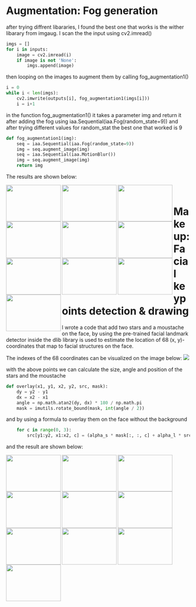 # Augmentation: Fog generation

after trying diffrent libararies, I found the best one that works is the wither libarary from imgaug.
I scan the the input using cv2.imread()

```python
imgs = []
for i in inputs:
    image = cv2.imread(i)
    if image is not 'None':
        imgs.append(image)
```
then looping on the images to augment them by calling fog_augmentation1()
```python
i = 0
while i < len(imgs):
    cv2.imwrite(outputs[i], fog_augmentation1(imgs[i]))
    i = i+1
```
in the function fog_augmentation1() it takes a parameter img and return it after adding the fog using iaa.Sequential(iaa.Fog(random_state=9)) and after trying different values for random_stat the best one that worked is 9
```python
def fog_augmentation1(img):
    seq = iaa.Sequential(iaa.Fog(random_state=9))
    img = seq.augment_image(img)
    seq = iaa.Sequential(iaa.MotionBlur())
    img = seq.augment_image(img)
    return img
```

The results are shown below:

<img align="left" width="150" height="100" src="https://user-images.githubusercontent.com/24385400/56155785-62f59080-5fc4-11e9-921d-688d8597e098.jpg">
<img align="left" width="150" height="100" src="https://user-images.githubusercontent.com/24385400/56155786-62f59080-5fc4-11e9-990e-302dfdb47c2d.jpg">
<img align="left" width="150" height="100" src="https://user-images.githubusercontent.com/24385400/56155788-62f59080-5fc4-11e9-8e00-242bd6fdd84a.jpg">
<img align="left" width="150" height="100" src="https://user-images.githubusercontent.com/24385400/56155777-61c46380-5fc4-11e9-9ee8-ba4aa96f734a.jpg">
<img align="left" width="150" height="100" src="https://user-images.githubusercontent.com/24385400/56155778-61c46380-5fc4-11e9-93a1-0b0363c33327.jpg">


<img align="left" width="150" height="100" src="https://user-images.githubusercontent.com/24385400/56155734-448f9500-5fc4-11e9-8f30-325303b5fa7e.jpg">
<img align="left" width="150" height="100" src="https://user-images.githubusercontent.com/24385400/56155735-45282b80-5fc4-11e9-8549-fe8de51af8fe.jpg">
<img align="left" width="150" height="100" src="https://user-images.githubusercontent.com/24385400/56155727-43f6fe80-5fc4-11e9-83c8-eea2bcb160e9.jpg">
<img align="left" width="150" height="100" src="https://user-images.githubusercontent.com/24385400/56155729-43f6fe80-5fc4-11e9-883f-f911996b8108.jpg">
<img align="left" width="150" height="100" src="https://user-images.githubusercontent.com/24385400/56155730-43f6fe80-5fc4-11e9-8ac0-133c76767508.jpg"><br />


# Makeup: Facial keypoints detection & drawing
I wrote a code that add two stars and a moustache on the face, by using the pre-trained facial landmark detector inside the dlib library is used to estimate the location of 68 (x, y)-coordinates that map to facial structures on the face.

The indexes of the 68 coordinates can be visualized on the image below:
<img src="https://user-images.githubusercontent.com/24385400/56217881-a1df2100-606c-11e9-9e50-964274dc5fa2.jpg"><br />

with the above points we can calculate the size, angle and position of the stars and the moustache  
```python
def overlay(x1, y1, x2, y2, src, mask):
    dy = y2 - y1
    dx = x2 - x1
    angle = np.math.atan2(dy, dx) * 180 / np.math.pi
    mask = imutils.rotate_bound(mask, int(angle / 2))
```
and by using a formula to overlay them on the face without the background
```python
    for c in range(0, 3):
        src[y1:y2, x1:x2, c] = (alpha_s * mask[:, :, c] + alpha_l * src[y1:y2, x1:x2, c])
```

and the result are shown below:

<img align="left" width="150" height="100" src="https://user-images.githubusercontent.com/24385400/56219466-790c5b00-606f-11e9-8c23-2b04291a3883.jpg">
<img align="left" width="150" height="100" src="https://user-images.githubusercontent.com/24385400/56219467-790c5b00-606f-11e9-82c2-46a04edb280d.jpg">
<img align="left" width="150" height="100" src="https://user-images.githubusercontent.com/24385400/56219468-79a4f180-606f-11e9-8f6d-715c197db472.jpg">
<img align="left" width="150" height="100" src="https://user-images.githubusercontent.com/24385400/56219469-79a4f180-606f-11e9-96f9-f7a37248c525.jpg">
<img align="left" width="150" height="100" src="https://user-images.githubusercontent.com/24385400/56219470-79a4f180-606f-11e9-8bf8-a13a0691d785.jpg">


<img align="left" width="150" height="100" src="https://user-images.githubusercontent.com/24385400/56219471-79a4f180-606f-11e9-8700-7765c2542d82.jpg">
<img align="left" width="150" height="100" src="https://user-images.githubusercontent.com/24385400/56219472-7a3d8800-606f-11e9-9e6f-157228d3bb12.jpg">
<img align="left" width="150" height="100" src="https://user-images.githubusercontent.com/24385400/56219474-7a3d8800-606f-11e9-9ed4-c65e6bcc1d39.jpg">
<img align="left" width="150" height="100" src="https://user-images.githubusercontent.com/24385400/56219475-7a3d8800-606f-11e9-961c-b20b36cf7744.jpg">
<img align="left" width="150" height="100" src="https://user-images.githubusercontent.com/24385400/56219476-7a3d8800-606f-11e9-9de5-dd724fda8de4.jpg">
